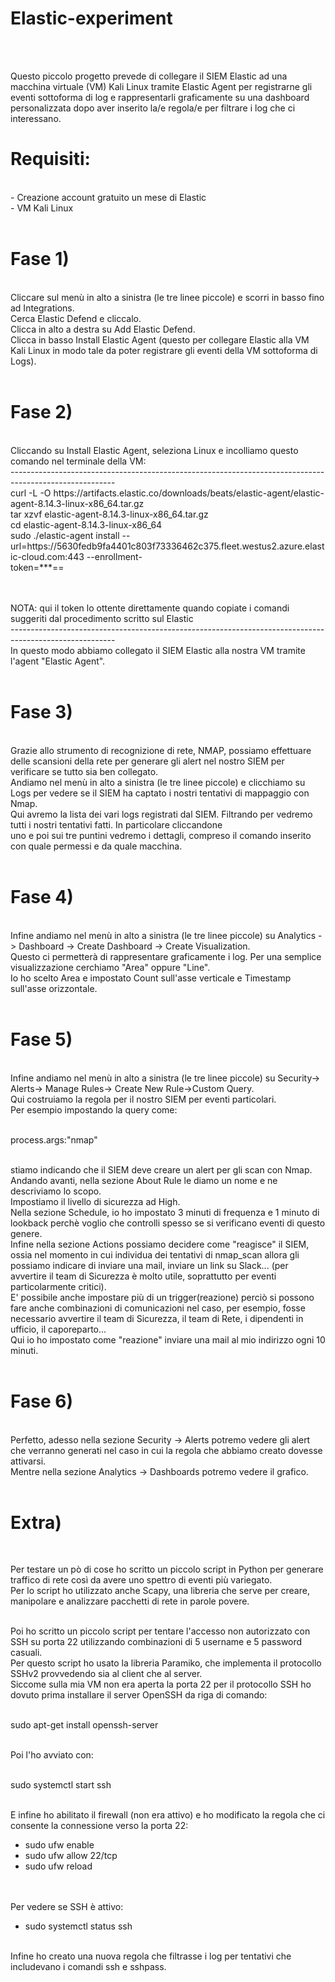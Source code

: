 <h1>Elastic-experiment</h1><br><br>

Questo piccolo progetto prevede di collegare il SIEM Elastic ad una macchina virtuale (VM) Kali Linux tramite Elastic Agent per registrarne gli eventi sottoforma di log e rappresentarli graficamente su una dashboard personalizzata dopo aver inserito la/e regola/e per filtrare i log che ci interessano.<br>

<h1>Requisiti:</h1><br>
- Creazione account gratuito un mese di Elastic<br>
- VM Kali Linux<br><br>


<h1>Fase 1)</h1><br>
Cliccare sul menù in alto a sinistra (le tre linee piccole) e scorri in basso fino ad Integrations.<br>
Cerca Elastic Defend e cliccalo.<br>
Clicca in alto a destra su Add Elastic Defend.<br>
Clicca in basso Install Elastic Agent (questo per collegare Elastic alla VM Kali Linux in modo tale da poter registrare gli eventi della VM sottoforma di Logs).<br><br>


<h1>Fase 2)</h1><br>
Cliccando su Install Elastic Agent, seleziona Linux e incolliamo questo comando nel terminale della VM:<br>
--------------------------------------------------------------------------------------------------------<br>
curl -L -O https://artifacts.elastic.co/downloads/beats/elastic-agent/elastic-agent-8.14.3-linux-x86_64.tar.gz<br>
tar xzvf elastic-agent-8.14.3-linux-x86_64.tar.gz<br>
cd elastic-agent-8.14.3-linux-x86_64<br>
sudo ./elastic-agent install --url=https://5630fedb9fa4401c803f73336462c375.fleet.westus2.azure.elastic-cloud.com:443 --enrollment-<br>token=***==<br><br><br>

NOTA: qui il token lo ottente direttamente quando copiate i comandi suggeriti dal procedimento scritto sul Elastic<br>
--------------------------------------------------------------------------------------------------------<br>
In questo modo abbiamo collegato il SIEM Elastic alla nostra VM tramite l'agent "Elastic Agent".<br><br>


<h1>Fase 3)</h1><br>
Grazie allo strumento di recognizione di rete, NMAP, possiamo effettuare delle scansioni della rete per generare gli alert nel nostro SIEM per verificare
se tutto sia ben collegato.<br>
Andiamo nel menù in alto a sinistra (le tre linee piccole) e clicchiamo su Logs per vedere se il SIEM ha captato i nostri tentativi di mappaggio con Nmap.<br>
Qui avremo la lista dei vari logs registrati dal SIEM. Filtrando per <process.args:"nmap"> vedremo tutti i nostri tentativi fatti. In particolare cliccandone<br>
uno e poi sui tre puntini vedremo i dettagli, compreso il comando inserito con quale permessi e da quale macchina.<br><br>


<h1>Fase 4)</h1><br>
Infine andiamo nel menù in alto a sinistra (le tre linee piccole) su Analytics -> Dashboard -> Create Dashboard -> Create Visualization.<br>
Questo ci permetterà di rappresentare graficamente i log. Per una semplice visualizzazione cerchiamo "Area" oppure "Line".<br>
Io ho scelto Area e impostato Count sull'asse verticale e Timestamp sull'asse orizzontale.<br><br>


<h1>Fase 5)</h1><br>
Infine andiamo nel menù in alto a sinistra (le tre linee piccole) su Security-> Alerts-> Manage Rules-> Create New Rule->Custom Query.<br>
Qui costruiamo la regola per il nostro SIEM per eventi particolari.<br>
Per esempio impostando la query come:<br><br>

process.args:"nmap"<br><br>

stiamo indicando che il SIEM deve creare un alert per gli scan con Nmap.<br>
Andando avanti, nella sezione About Rule le diamo un nome e ne descriviamo lo scopo.<br>
Impostiamo il livello di sicurezza ad High.<br>
Nella sezione Schedule, io ho impostato 3 minuti di frequenza e 1 minuto di lookback perchè voglio che controlli spesso se si verificano eventi di questo genere.<br>
Infine nella sezione Actions possiamo decidere come "reagisce" il SIEM, ossia  nel momento in cui individua dei tentativi di nmap_scan
allora gli possiamo indicare di inviare una mail, inviare un link su Slack... (per avvertire il team di Sicurezza è molto utile, soprattutto per
eventi particolarmente critici). <br>
E' possibile anche impostare più di un trigger(reazione) perciò si possono fare anche combinazioni di comunicazioni nel caso,
per esempio, fosse necessario avvertire il team di Sicurezza, il team di Rete, i dipendenti in ufficio, il caporeparto...<br>
Qui io ho impostato come "reazione" inviare una mail al mio indirizzo ogni 10 minuti.<br><br>


<h1>Fase 6)</h1><br>
Perfetto, adesso nella sezione Security -> Alerts potremo vedere gli alert che verranno generati nel caso in cui la regola che abbiamo creato dovesse attivarsi.<br>
Mentre nella sezione Analytics -> Dashboards potremo vedere il grafico.<br><br>



<h1>Extra)</h1><br>

Per testare un pò di cose ho scritto un piccolo script in Python per generare traffico di rete così da avere uno spettro di eventi più variegato.<br>
Per lo script ho utilizzato anche Scapy, una libreria che serve per creare, manipolare e analizzare pacchetti di rete in parole povere.<br><br>

Poi ho scritto un piccolo script per tentare l'accesso non autorizzato con SSH su porta 22 utilizzando combinazioni di 5 username e 5 password casuali.<br>
Per questo script ho usato la libreria Paramiko, che implementa il protocollo SSHv2 provvedendo sia al client che al server.<br>
Siccome sulla mia VM non era aperta la porta 22 per il protocollo SSH ho dovuto prima installare il server OpenSSH da riga di comando:<br><br>

sudo apt-get install openssh-server<br><br>

Poi l'ho avviato con:<br><br>

sudo systemctl start ssh<br><br>

E infine ho abilitato il firewall (non era attivo) e ho modificato la regola che ci consente la connessione verso la porta 22:<br>
- sudo ufw enable<br>
- sudo ufw allow 22/tcp<br>
- sudo ufw reload<br><br><br>


Per vedere se SSH è attivo:<br>
- sudo systemctl status ssh<br><br>

Infine ho creato una nuova regola che filtrasse i log per tentativi che includevano i comandi ssh e sshpass.<br>

